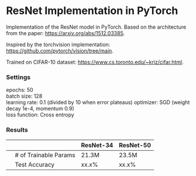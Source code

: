 # ResNet Implementation in PyTorch
Implementation of the ResNet model in PyTorch. Based on the architecture from the paper: https://arxiv.org/abs/1512.03385.  

Inspired by the torchvision implementation: https://github.com/pytorch/vision/tree/main.

Trained on CIFAR-10 dataset: https://www.cs.toronto.edu/~kriz/cifar.html.

### Settings
epochs: 50  
batch size: 128  
learning rate: 0.1 (divided by 10 when error plateaus)
optimizer: SGD (weight decay 1e-4, momentum 0.9)  
loss function: Cross entropy

### Results
|   |         | ResNet-34 |  ResNet-50 |
|---|------------------------|----------------|--------------------------|
|   | # of Trainable Params  | 21.3M | 23.5M |
|   | Test Accuracy | xx.x% | xx.x% |
